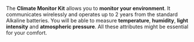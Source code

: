 The **Climate Monitor Kit** allows you to **monitor your environment**. It communicates wirelessly and operates up to 2 years from the standard Alkaline batteries. You will be able to measure **temperature**, **humidity**, **light intensity** and **atmospheric pressure**. All these attributes might be essential for your comfort.
